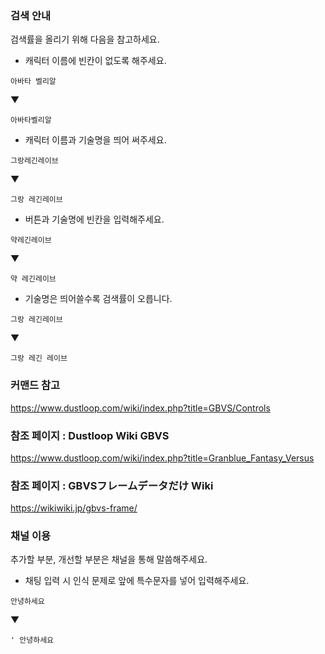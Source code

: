 ### 검색 안내
검색률을 올리기 위해 다음을 참고하세요.
* 캐릭터 이름에 빈칸이 없도록 해주세요.
```
아바타 벨리알
```
▼
```
아바타벨리알
```
* 캐릭터 이름과 기술명을 띄어 써주세요.
```
그랑레긴레이브
```
▼
```
그랑 레긴레이브
```
* 버튼과 기술명에 빈칸을 입력해주세요.
```
약레긴레이브
```
▼
```
약 레긴레이브
```
* 기술명은 띄어쓸수록 검색률이 오릅니다.
```
그랑 레긴레이브
```
▼
```
그랑 레긴 레이브
```

### 커맨드 참고
https://www.dustloop.com/wiki/index.php?title=GBVS/Controls

### 참조 페이지 : Dustloop Wiki GBVS
https://www.dustloop.com/wiki/index.php?title=Granblue_Fantasy_Versus

### 참조 페이지 : GBVSフレームデータだけ Wiki
https://wikiwiki.jp/gbvs-frame/



### 채널 이용
추가할 부분, 개선할 부분은 채널을 통해 말씀해주세요.
* 채팅 입력 시 인식 문제로 앞에 특수문자를 넣어 입력해주세요.
```
안녕하세요
```
▼
```
' 안녕하세요
```
